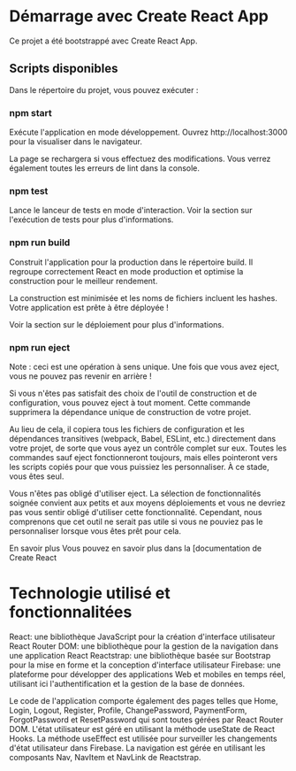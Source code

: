  # Démarrage avec Create React App
Ce projet a été bootstrappé avec Create React App.

## Scripts disponibles
Dans le répertoire du projet, vous pouvez exécuter :

### npm start
Exécute l'application en mode développement.
Ouvrez http://localhost:3000 pour la visualiser dans le navigateur.

La page se rechargera si vous effectuez des modifications.
Vous verrez également toutes les erreurs de lint dans la console.

### npm test
Lance le lanceur de tests en mode d'interaction.
Voir la section sur l'exécution de tests pour plus d'informations.

### npm run build
Construit l'application pour la production dans le répertoire build.
Il regroupe correctement React en mode production et optimise la construction pour le meilleur rendement.

La construction est minimisée et les noms de fichiers incluent les hashes.
Votre application est prête à être déployée !

Voir la section sur le déploiement pour plus d'informations.

### npm run eject
Note : ceci est une opération à sens unique. Une fois que vous avez eject, vous ne pouvez pas revenir en arrière !

Si vous n'êtes pas satisfait des choix de l'outil de construction et de configuration, vous pouvez eject à tout moment. Cette commande supprimera la dépendance unique de construction de votre projet.

Au lieu de cela, il copiera tous les fichiers de configuration et les dépendances transitives (webpack, Babel, ESLint, etc.) directement dans votre projet, de sorte que vous ayez un contrôle complet sur eux. Toutes les commandes sauf eject fonctionneront toujours, mais elles pointeront vers les scripts copiés pour que vous puissiez les personnaliser. À ce stade, vous êtes seul.

Vous n'êtes pas obligé d'utiliser eject. La sélection de fonctionnalités soignée convient aux petits et aux moyens déploiements et vous ne devriez pas vous sentir obligé d'utiliser cette fonctionnalité. Cependant, nous comprenons que cet outil ne serait pas utile si vous ne pouviez pas le personnaliser lorsque vous êtes prêt pour cela.

En savoir plus
Vous pouvez en savoir plus dans la [documentation de Create React
# Technologie utilisé et fonctionnalitées 

React: une bibliothèque JavaScript pour la création d'interface utilisateur
React Router DOM: une bibliothèque pour la gestion de la navigation dans une application React
Reactstrap: une bibliothèque basée sur Bootstrap pour la mise en forme et la conception d'interface utilisateur
Firebase: une plateforme pour développer des applications Web et mobiles en temps réel, utilisant ici l'authentification et la gestion de la base de données.

Le code de l'application comporte également des pages telles que Home, Login, Logout, Register, Profile, ChangePassword, PaymentForm, ForgotPassword et ResetPassword qui sont toutes gérées par React Router DOM. L'état utilisateur est géré en utilisant la méthode useState de React Hooks. La méthode useEffect est utilisée pour surveiller les changements d'état utilisateur dans Firebase. La navigation est gérée en utilisant les composants Nav, NavItem et NavLink de Reactstrap.
